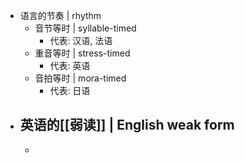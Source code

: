 - 语言的节奏 | rhythm
	- 音节等时 | syllable-timed
		- 代表: 汉语, 法语
	- 重音等时 | stress-timed
		- 代表: 英语
	- 音拍等时 | mora-timed
		- 代表: 日语
- 英语的[[弱读]] | English weak form
	-
	-